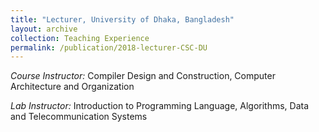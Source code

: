 ```yaml
---
title: "Lecturer, University of Dhaka, Bangladesh"
layout: archive
collection: Teaching Experience
permalink: /publication/2018-lecturer-CSC-DU
---
```


*Course Instructor:* Compiler Design and Construction, Computer Architecture and Organization

*Lab Instructor:* Introduction to Programming Language, Algorithms, Data and Telecommunication Systems

